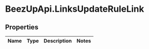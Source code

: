 # BeezUpApi.LinksUpdateRuleLink

## Properties
Name | Type | Description | Notes
------------ | ------------- | ------------- | -------------



